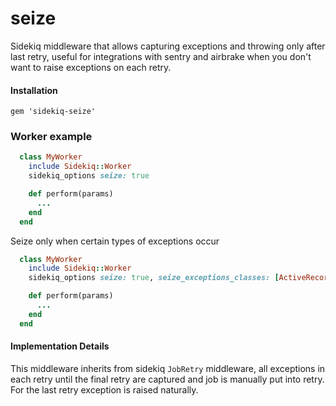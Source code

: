 # seize

Sidekiq middleware that allows capturing exceptions and throwing only after last retry, useful for integrations with sentry and airbrake when you don't want to raise exceptions on each retry.

#### Installation

```gem 'sidekiq-seize'```

### Worker example

``` ruby
  class MyWorker
    include Sidekiq::Worker
    sidekiq_options seize: true

    def perform(params)
      ...
    end
  end
```


Seize only when certain types of exceptions occur

``` ruby
  class MyWorker
    include Sidekiq::Worker
    sidekiq_options seize: true, seize_exceptions_classes: [ActiveRecord::Deadlocked]

    def perform(params)
      ...
    end
  end
```

#### Implementation Details

This middleware inherits from sidekiq `JobRetry` middleware, all exceptions in each retry until the final retry are captured and job is manually put into retry. For the last retry exception is raised naturally. 
